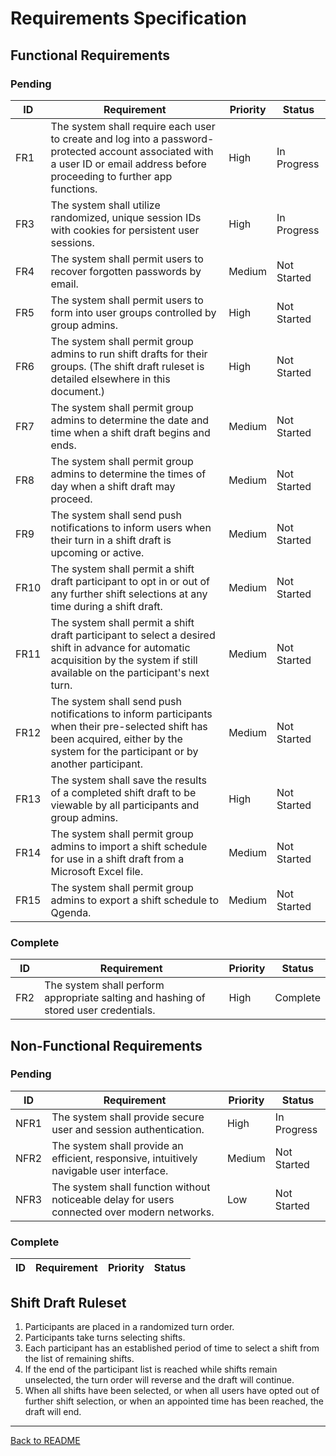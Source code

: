 # Requirements Specification

## Functional Requirements

### Pending

| ID | Requirement | Priority | Status |
|----|----|----|----|
| FR1 | The system shall require each user to create and log into a password-protected account associated with a user ID or email address before proceeding to further app functions. | High | In Progress |
| FR3 | The system shall utilize randomized, unique session IDs with cookies for persistent user sessions. | High | In Progress |
| FR4 | The system shall permit users to recover forgotten passwords by email. | Medium | Not Started |
| FR5 | The system shall permit users to form into user groups controlled by group admins. | High | Not Started |
| FR6 | The system shall permit group admins to run shift drafts for their groups. (The shift draft ruleset is detailed elsewhere in this document.) | High | Not Started |
| FR7 | The system shall permit group admins to determine the date and time when a shift draft begins and ends. | Medium | Not Started |
| FR8 | The system shall permit group admins to determine the times of day when a shift draft may proceed. | Medium | Not Started |
| FR9 | The system shall send push notifications to inform users when their turn in a shift draft is upcoming or active. | Medium | Not Started | 
| FR10 | The system shall permit a shift draft participant to opt in or out of any further shift selections at any time during a shift draft. | Medium | Not Started |
| FR11 | The system shall permit a shift draft participant to select a desired shift in advance for automatic acquisition by the system if still available on the participant's next turn. | Medium | Not Started |
| FR12 | The system shall send push notifications to inform participants when their pre-selected shift has been acquired, either by the system for the participant or by another participant. | Medium | Not Started |
| FR13 | The system shall save the results of a completed shift draft to be viewable by all participants and group admins. | High | Not Started |
| FR14 | The system shall permit group admins to import a shift schedule for use in a shift draft from a Microsoft Excel file. | Medium | Not Started |
| FR15 | The system shall permit group admins to export a shift schedule to Qgenda. | Medium | Not Started |

### Complete

| ID | Requirement | Priority | Status |
|----|----|----|----|
| FR2 | The system shall perform appropriate salting and hashing of stored user credentials. | High | Complete |

## Non-Functional Requirements

### Pending

| ID | Requirement | Priority | Status |
|----|----|----|----|
| NFR1 | The system shall provide secure user and session authentication. | High | In Progress |
| NFR2 | The system shall provide an efficient, responsive, intuitively navigable user interface. | Medium | Not Started |
| NFR3 | The system shall function without noticeable delay for users connected over modern networks. | Low | Not Started |

### Complete

| ID | Requirement | Priority | Status |
|----|----|----|----|

## Shift Draft Ruleset

1. Participants are placed in a randomized turn order.
2. Participants take turns selecting shifts.
3. Each participant has an established period of time to select a shift from the list of remaining shifts.
4. If the end of the participant list is reached while shifts remain unselected, the turn order will reverse and the draft will continue.
5. When all shifts have been selected, or when all users have opted out of further shift selection, or when an appointed time has been reached, the draft will end.

---

[Back to README](../README.md)

